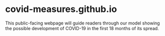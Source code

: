 # covid-measures.github.io
This public-facing webpage will guide readers through our model showing the possible development of COVID-19 in the first 18 months of its spread.
